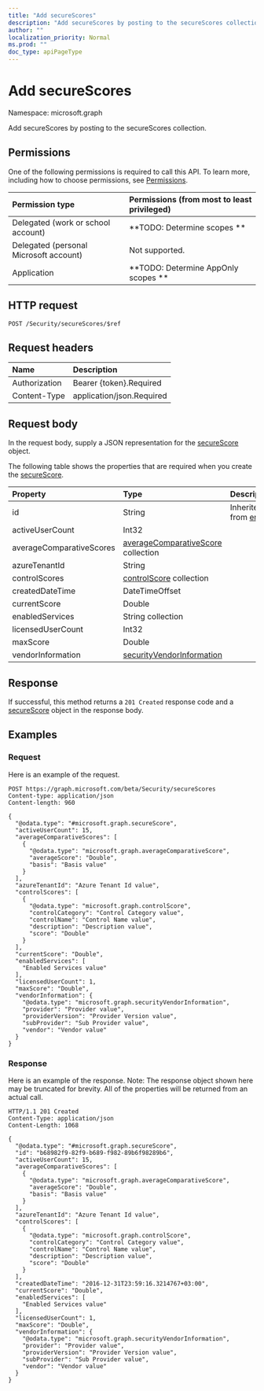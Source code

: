 ```yaml
---
title: "Add secureScores"
description: "Add secureScores by posting to the secureScores collection."
author: ""
localization_priority: Normal
ms.prod: ""
doc_type: apiPageType
---
```


# Add secureScores

Namespace: microsoft.graph

Add secureScores by posting to the secureScores collection.

## Permissions
One of the following permissions is required to call this API. To learn more, including how to choose permissions, see [Permissions](/concepts/permissions-reference.md).

|Permission type|Permissions (from most to least privileged)|
|:---|:---|
|Delegated (work or school account)|**TODO: Determine scopes **|
|Delegated (personal Microsoft account)|Not supported.|
|Application|**TODO: Determine AppOnly scopes **|

## HTTP request
<!-- {
  "blockType": "ignored"
}
-->
``` http
POST /Security/secureScores/$ref
```

## Request headers
|Name|Description|
|:---|:---|
|Authorization|Bearer {token}.Required|
|Content-Type|application/json.Required|

## Request body
In the request body, supply a JSON representation for the [secureScore](../resources/securescore.md) object.

The following table shows the properties that are required when you create the [secureScore](../resources/securescore.md).

|Property|Type|Description|
|:---|:---|:---|
|id|String| Inherited from [entity](../resources/entity.md)|
|activeUserCount|Int32||
|averageComparativeScores|[averageComparativeScore](../resources/averagecomparativescore.md) collection||
|azureTenantId|String||
|controlScores|[controlScore](../resources/controlscore.md) collection||
|createdDateTime|DateTimeOffset||
|currentScore|Double||
|enabledServices|String collection||
|licensedUserCount|Int32||
|maxScore|Double||
|vendorInformation|[securityVendorInformation](../resources/securityvendorinformation.md)||



## Response
If successful, this method returns a `201 Created` response code and a [secureScore](../resources/securescore.md) object in the response body.

## Examples

### Request
Here is an example of the request.
<!-- {
  "blockType": "request",
  "name": "create_securescore_from_"
}
-->
``` http
POST https://graph.microsoft.com/beta/Security/secureScores
Content-type: application/json
Content-length: 960

{
  "@odata.type": "#microsoft.graph.secureScore",
  "activeUserCount": 15,
  "averageComparativeScores": [
    {
      "@odata.type": "microsoft.graph.averageComparativeScore",
      "averageScore": "Double",
      "basis": "Basis value"
    }
  ],
  "azureTenantId": "Azure Tenant Id value",
  "controlScores": [
    {
      "@odata.type": "microsoft.graph.controlScore",
      "controlCategory": "Control Category value",
      "controlName": "Control Name value",
      "description": "Description value",
      "score": "Double"
    }
  ],
  "currentScore": "Double",
  "enabledServices": [
    "Enabled Services value"
  ],
  "licensedUserCount": 1,
  "maxScore": "Double",
  "vendorInformation": {
    "@odata.type": "microsoft.graph.securityVendorInformation",
    "provider": "Provider value",
    "providerVersion": "Provider Version value",
    "subProvider": "Sub Provider value",
    "vendor": "Vendor value"
  }
}
```

### Response
Here is an example of the response. Note: The response object shown here may be truncated for brevity. All of the properties will be returned from an actual call.
<!-- {
  "blockType": "response",
  "truncated": true,
  "@odata.type": "microsoft.graph.securescore"
}
-->
``` http
HTTP/1.1 201 Created
Content-Type: application/json
Content-Length: 1068

{
  "@odata.type": "#microsoft.graph.secureScore",
  "id": "b68982f9-82f9-b689-f982-89b6f98289b6",
  "activeUserCount": 15,
  "averageComparativeScores": [
    {
      "@odata.type": "microsoft.graph.averageComparativeScore",
      "averageScore": "Double",
      "basis": "Basis value"
    }
  ],
  "azureTenantId": "Azure Tenant Id value",
  "controlScores": [
    {
      "@odata.type": "microsoft.graph.controlScore",
      "controlCategory": "Control Category value",
      "controlName": "Control Name value",
      "description": "Description value",
      "score": "Double"
    }
  ],
  "createdDateTime": "2016-12-31T23:59:16.3214767+03:00",
  "currentScore": "Double",
  "enabledServices": [
    "Enabled Services value"
  ],
  "licensedUserCount": 1,
  "maxScore": "Double",
  "vendorInformation": {
    "@odata.type": "microsoft.graph.securityVendorInformation",
    "provider": "Provider value",
    "providerVersion": "Provider Version value",
    "subProvider": "Sub Provider value",
    "vendor": "Vendor value"
  }
}
```

